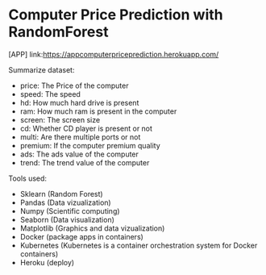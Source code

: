 # Computer Price Prediction with RandomForest

[APP] link:https://appcomputerpriceprediction.herokuapp.com/

Summarize dataset:
- price: The Price of the computer
- speed: The speed
- hd: How much hard drive is present
- ram: How much ram is present in the computer
- screen: The screen size
- cd: Whether CD player is present or not
- multi: Are there multiple ports or not
- premium: If the computer premium quality
- ads: The ads value of the computer
- trend: The trend value of the computer

Tools used:

- Sklearn (Random Forest)
- Pandas (Data vizualization)
- Numpy (Scientific computing)
- Seaborn (Data visualization)
- Matplotlib (Graphics and data vizualization)
- Docker (package apps in containers)
- Kubernetes (Kubernetes is a container orchestration system for Docker containers)
- Heroku (deploy)

